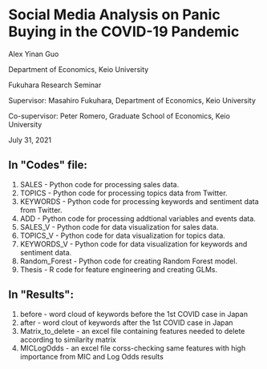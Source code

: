 # Social Media Analysis on Panic Buying in the COVID-19 Pandemic
<p align="center">

  Alex Yinan Guo
  
  Department of Economics, Keio University
  
  Fukuhara Research Seminar
  
  Supervisor: Masahiro Fukuhara, Department of Economics, Keio University
  
  Co-supervisor: Peter Romero, Graduate School of Economics, Keio University
  
  July 31, 2021

</p>

## In "Codes" file:
1. SALES - Python code for processing sales data.
2. TOPICS - Python code for processing topics data from Twitter.
3. KEYWORDS - Python code for processing keywords and sentiment data from Twitter.
4. ADD - Python code for processing addtional variables and events data.
5. SALES_V - Python code for data visualization for sales data. 
6. TOPICS_V - Python code for data visualization for topics data.
7. KEYWORDS_V - Python code for data visualization for keywords and sentiment data.
8. Random_Forest - Python code for creating Random Forest model.
9. Thesis - R code for feature engineering and creating GLMs.

## In "Results":
1. before - word cloud of keywords before the 1st COVID case in Japan
2. after - word clout of keywords after the 1st COVID case in Japan
3. Matrix_to_delete - an excel file containing features needed to delete according to similarity matrix
4. MICLogOdds - an excel file corss-checking same features with high importance from MIC and Log Odds results


